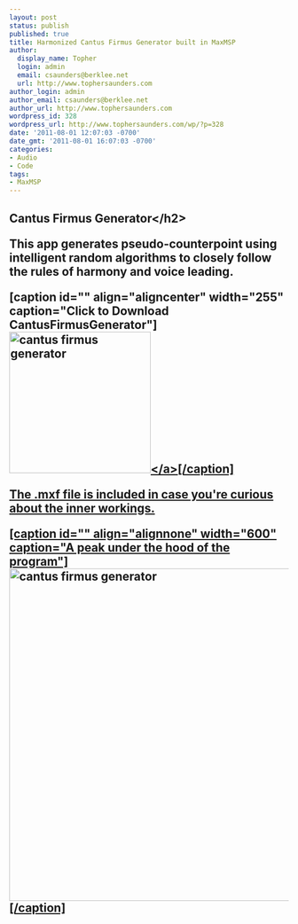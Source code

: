 ```yaml
---
layout: post
status: publish
published: true
title: Harmonized Cantus Firmus Generator built in MaxMSP
author:
  display_name: Topher
  login: admin
  email: csaunders@berklee.net
  url: http://www.tophersaunders.com
author_login: admin
author_email: csaunders@berklee.net
author_url: http://www.tophersaunders.com
wordpress_id: 328
wordpress_url: http://www.tophersaunders.com/wp/?p=328
date: '2011-08-01 12:07:03 -0700'
date_gmt: '2011-08-01 16:07:03 -0700'
categories:
- Audio
- Code
tags:
- MaxMSP
---
```

<h2>Cantus Firmus Generator<&#47;h2></p>
<p>This app generates pseudo-counterpoint using intelligent random algorithms to closely follow the rules of harmony and voice leading.</p>
<p>[caption id="" align="aligncenter" width="255" caption="Click to Download CantusFirmusGenerator"]<a href="http:&#47;&#47;www.tophersaunders.com&#47;max&#47;CantusFirmusGenerator.zip"><img title="CantusFirmusGenerator.zip 10.6 Mb" src="http:&#47;&#47;www.tophersaunders.com&#47;img&#47;cantus.png" alt="cantus firmus generator" width="255" height="255" &#47;><&#47;a>[&#47;caption]</p>
<p>The .mxf file is included in case you're curious about the inner workings.</p>
<p>[caption id="" align="alignnone" width="600" caption="A peak under the hood of the program"]<img title="CantusFirmusGenerator" src="http:&#47;&#47;www.tophersaunders.com&#47;img&#47;cantusbig.png" alt="cantus firmus generator" width="600" &#47;>[&#47;caption]</p>
